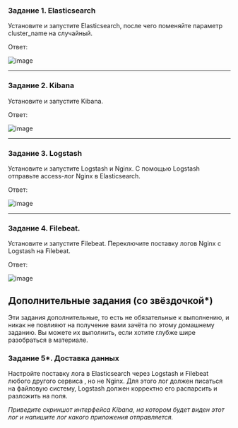 
### Задание 1. Elasticsearch 

Установите и запустите Elasticsearch, после чего поменяйте параметр cluster_name на случайный. 

Ответ:

![image](https://github.com/Plavckov/11.0/assets/130914025/9b69069f-5705-411b-93c4-ff5bd81c4494)


---

### Задание 2. Kibana

Установите и запустите Kibana.

Ответ:

![image](https://github.com/Plavckov/11.0/assets/130914025/ec47e453-9b3e-4c8d-b1e2-0300224d9d05)


---

### Задание 3. Logstash

Установите и запустите Logstash и Nginx. С помощью Logstash отправьте access-лог Nginx в Elasticsearch. 

Ответ:

![image](https://github.com/Plavckov/11.0/assets/130914025/ed66c778-15a9-4cc4-9d1b-2593d4bb2093)


---

### Задание 4. Filebeat. 

Установите и запустите Filebeat. Переключите поставку логов Nginx с Logstash на Filebeat. 

Ответ:

![image](https://github.com/Plavckov/11.0/assets/130914025/f0ca7bce-1303-4cce-aebe-272859d64264)



## Дополнительные задания (со звёздочкой*)
Эти задания дополнительные, то есть не обязательные к выполнению, и никак не повлияют на получение вами зачёта по этому домашнему заданию. Вы можете их выполнить, если хотите глубже шире разобраться в материале.

### Задание 5*. Доставка данных 

Настройте поставку лога в Elasticsearch через Logstash и Filebeat любого другого сервиса , но не Nginx. 
Для этого лог должен писаться на файловую систему, Logstash должен корректно его распарсить и разложить на поля. 

*Приведите скриншот интерфейса Kibana, на котором будет виден этот лог и напишите лог какого приложения отправляется.*
